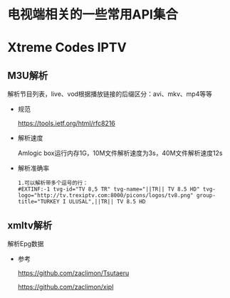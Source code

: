 # 电视端相关的一些常用API集合

# Xtreme Codes IPTV

## M3U解析

解析节目列表，live、vod根据播放链接的后缀区分：avi、mkv、mp4等等

* 规范
    
    https://tools.ietf.org/html/rfc8216

* 解析速度

    Amlogic box运行内存1G，10M文件解析速度为3s，40M文件解析速度12s
    
* 解析准确率

    ```
    1.可以解析带多个逗号的行：
    #EXTINF:-1 tvg-id="TV 8,5 TR" tvg-name="||TR|| TV 8.5 HD" tvg-logo="http://tv.trexiptv.com:8000/picons/logos/tv8.png" group-title="TURKEY I ULUSAL",||TR|| TV 8.5 HD
    ```

## xmltv解析

解析Epg数据

* 参考

    https://github.com/zaclimon/Tsutaeru
    
    https://github.com/zaclimon/xipl
    